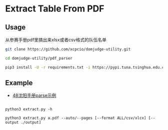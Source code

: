 # Extract Table From PDF

## Usage

从参赛手册pdf里搞出来xlsx或者csv格式的队伍名单

```bash
git clone https://github.com/xcpcio/domjudge-utility.git

cd domjudge-utility/pdf_parser

pip3 install -U -r requirements.txt -i https://pypi.tuna.tsinghua.edu.cn/simple/

```

## Example

* [48沈阳手册parse示例](../tests/pdf_parser)

```

python3 extract.py -h

python3 extract.py a.pdf --auto/--pages [--format ALL/csv/xlcx] [--output ./output]

```
